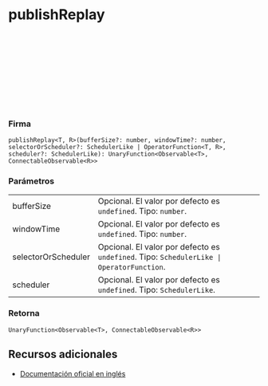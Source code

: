 <div class="page-heading">

# publishReplay

<a target="_blank" href="https://github.com/ReactiveX/rxjs/blob/master/src/internal/operators/publishReplay.ts">
<svg>
  <use xlink:href="/assets/icons/github.svg#github"></use>
</svg>
</a>
</div>

### Firma

`publishReplay<T, R>(bufferSize?: number, windowTime?: number, selectorOrScheduler?: SchedulerLike | OperatorFunction<T, R>, scheduler?: SchedulerLike): UnaryFunction<Observable<T>, ConnectableObservable<R>>`

### Parámetros

<table>
<tr><td>bufferSize</td><td>Opcional. El valor por defecto es <code>undefined</code>.
Tipo: <code>number</code>.</td></tr>
<tr><td>windowTime</td><td>Opcional. El valor por defecto es <code>undefined</code>.
Tipo: <code>number</code>.</td></tr>
<tr><td>selectorOrScheduler</td><td>Opcional. El valor por defecto es <code>undefined</code>.
Tipo: <code>SchedulerLike | OperatorFunction</code>.</td></tr>
<tr><td>scheduler</td><td>Opcional. El valor por defecto es <code>undefined</code>.
Tipo: <code>SchedulerLike</code>.</td></tr>
</table>

### Retorna

`UnaryFunction<Observable<T>, ConnectableObservable<R>>`

## Recursos adicionales

- [Documentación oficial en inglés](https://rxjs.dev/api/operators/publishReplay)
